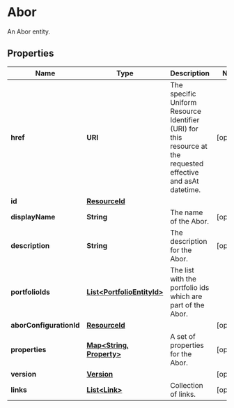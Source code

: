 

# Abor

An Abor entity.

## Properties

Name | Type | Description | Notes
------------ | ------------- | ------------- | -------------
**href** | **URI** | The specific Uniform Resource Identifier (URI) for this resource at the requested effective and asAt datetime. |  [optional]
**id** | [**ResourceId**](ResourceId.md) |  | 
**displayName** | **String** | The name of the Abor. |  [optional]
**description** | **String** | The description for the Abor. |  [optional]
**portfolioIds** | [**List&lt;PortfolioEntityId&gt;**](PortfolioEntityId.md) | The list with the portfolio ids which are part of the Abor. | 
**aborConfigurationId** | [**ResourceId**](ResourceId.md) |  |  [optional]
**properties** | [**Map&lt;String, Property&gt;**](Property.md) | A set of properties for the Abor. |  [optional]
**version** | [**Version**](Version.md) |  |  [optional]
**links** | [**List&lt;Link&gt;**](Link.md) | Collection of links. |  [optional]



